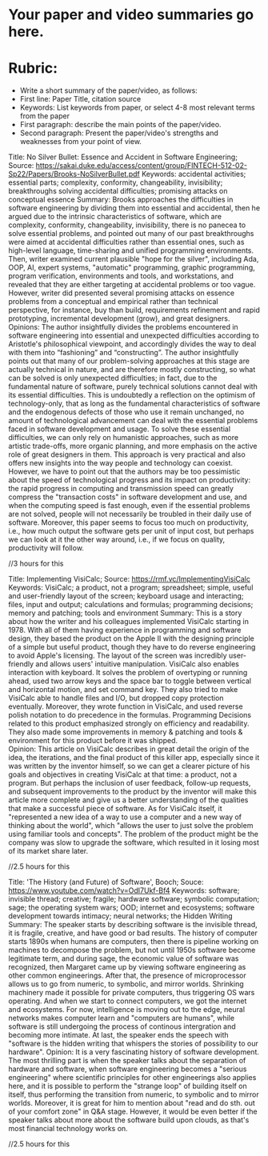 # Your paper and video summaries go here.

# Rubric:
* Write a short summary of the paper/video, as follows:
* First line: Paper Title, citation source
* Keywords: List keywords from paper, or select 4-8 most relevant terms from the paper
* First paragraph: describe the main points of the paper/video.
* Second paragraph: Present the paper/video's strengths and weaknesses from your point of view.

Title: No Silver Bullet: Essence and Accident in Software Engineering; Source: https://sakai.duke.edu/access/content/group/FINTECH-512-02-Sp22/Papers/Brooks-NoSilverBullet.pdf
Keywords: accidental activities; essential parts; complexity, conformity, changeability, invisibility; breakthroughs solving accidental difficulties; promising attacks on conceptual essence
Summary: Brooks approaches the difficulties in software engineering by dividing them into essential and accidental, then he argued due to the intrinsic characteristics of software, which are complexity, conformity, changeability, invisibility, there is no panecea to solve essential problems, and pointed out many of our past breakthroughs were aimed at accidental difficulties rather than essential ones, such as high-level language, time-sharing and unified programming environments. Then, writer examined current plausible "hope for the silver", including Ada, OOP, AI, expert systems, "automatic" programming, graphic programming, program verification, environments and tools, and workstations, and revealed that they are either targeting at accidental problems or too vague. However, writer did presented several promising attacks on essence problems from a conceptual and empirical rather than technical perspective, for instance, buy than build, requirements refinement and rapid prototyping, incremental development (grow), and great designers. 
Opinions: The author insightfully divides the problems encountered in software engineering into essential and unexpected difficulties according to Aristotle's philosophical viewpoint, and accordingly divides the way to deal with them into “fashioning” and “constructing”. The author insightfully points out that many of our problem-solving approaches at this stage are actually technical in nature, and are therefore mostly constructing, so what can be solved is only unexpected difficulties; in fact, due to the fundamental nature of software, purely technical solutions cannot deal with its essential difficulties. This is undoubtedly a reflection on the optimism of technology-only, that as long as the fundamental characteristics of software and the endogenous defects of those who use it remain unchanged, no amount of technological advancement can deal with the essential problems faced in software development and usage. To solve these essential difficulties, we can only rely on humanistic approaches, such as more artistic trade-offs, more organic planning, and more emphasis on the active role of great designers in them. This approach is very practical and also offers new insights into the way people and technology can coexist. However, we have to point out that the authors may be too pessimistic about the speed of technological progress and its impact on productivity: the rapid progress in computing and transmission speed can greatly compress the "transaction costs" in software development and use, and when the computing speed is fast enough, even if the essential problems are not solved, people will not necessarily be troubled in their daily use of software. Moreover, this paper seems to focus too much on productivity, i.e., how much output the software gets per unit of input cost, but perhaps we can look at it the other way around, i.e., if we focus on quality, productivity will follow.

//3 hours for this 

Title: Implementing VisiCalc; Source: https://rmf.vc/ImplementingVisiCalc
Keywords: VisiCalc; a product, not a program; spreadsheet; simple, useful and user-friendly layout of the screen; keyboard usage and interacting; files, input and output; calculations and formulas; programming decisions; memory and patching; tools and environment
Summary: This is a story about how the writer and his colleagues implemented VisiCalc starting in 1978. With all of them having experience in programming and software design, they based the product on the Apple II with the designing principle of a simple but useful product, though they have to do reverse engineering to avoid Apple's licensing. The layout of the screen was incredibly user-friendly and allows users' intuitive manipulation. VisiCalc also enables interaction with keyboard. It solves the problem of overtyping or running ahead, used two arrow keys and the space bar to toggle between vertical and horizontal motion, and set command key. They also tried to make VisiCalc able to handle files and I/O, but dropped copy protection eventually. Moreover, they wrote function in VisiCalc, and used reverse polish notation to do precedence in the formulas. Programming Decisions related to this product emphasized strongly on efficiency and readability. They also made some improvements in memory & patching and tools & environment for this product before it was shipped.   
Opinion: This article on VisiCalc describes in great detail the origin of the idea, the iterations, and the final product of this killer app, especially since it was written by the inventor himself, so we can get a clearer picture of his goals and objectives in creating VisiCalc at that time: a product, not a program. But perhaps the inclusion of user feedback, follow-up requests, and subsequent improvements to the product by the inventor will make this article more complete and give us a better understanding of the qualities that make a successful piece of software. As for VisiCalc itself, it "represented a new idea of a way to use a computer and a new way of thinking about the world", which "allows the user to just solve the problem using familiar tools and concepts". The problem of the product might be the company was slow to upgrade the software, which resulted in it losing most of its market share later.

//2.5 hours for this 

Title: 'The History (and Future) of Software', Booch; Souce: https://www.youtube.com/watch?v=OdI7Ukf-Bf4
Keywords: software; invisible thread; creative; fragile; hardware software; symbolic computation; sage; the operating system wars; OOD; internet and ecosystems; software development towards intimacy; neural networks; the Hidden Writing
Summary: The speaker starts by describing software is the invisible thread, it is fragile, creative, and have good or bad results. The history of computer starts 1890s when humans are computers, then there is pipeline working on machines to decompose the problem, but not until 1950s software become legitimate term, and during sage, the economic value of software was recognized, then Margaret came up by viewing software engineering as other common engineerings. After that, the presence of microprocessor allows us to go from numeric, to symbolic, and mirror worlds. Shrinking machinery made it possible for private computers, thus triggering OS wars operating. And when we start to connect computers, we got the internet and ecosystems. For now, intelligence is moving out to the edge, neural networks makes computer learn and "computers are humans", while software is still undergoing the process of continous intergration and becoming more intimate. At last, the speaker ends the speech with "software is the hidden writing that whispers the stories of possibility to our hardware".
Opinion: It is a very fascinating history of software development. The most thrilling part is when the speaker talks about the separation of hardware and software, when software engineering becomes a "serious engineering" where scientific principles for other engineerings also applies here, and it is possible to perform the "strange loop" of building itself on itself, thus performing the transition from numeric, to symbolic and to mirror worlds. Moreover, it is great for him to mention about "read and do sth. out of your comfort zone" in Q&A stage. However, it would be even better if the speaker talks about more about the software build upon clouds, as that's most financial technology works on.

//2.5 hours for this
